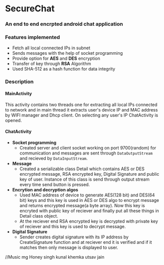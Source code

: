 # SecureChat

### An end to end encrpted android chat application

### Features implemented
* Fetch all local connected IPs in subnet
* Sends messages with the help of socket programming
* Provide option for **AES** and **DES** encryption
* Transfer of key through **RSA** Algorithm
* Used SHA-512 as a hash function for data integrity

### Description

#### MainActivity
This activity contains two threads one for extracting all local IPs connected to network and in
main thread it extracts user's device IP and MAC address by WIFI manager and Dhcp client.
On selecting any user's IP ChatActivity is opened.

#### ChatActivity
* **Socket programming**
  * Created server and client socket working on port 9700(random) for communication and messages are sent through `DataOutputStream` 
and recieved by `DataInputStream`.
* **Message**
  * Created a serializable class Detail which contains AES or DES encrypted message, RSA encrypted key, Digital Signature and public key of user.
Instance of this class is send through output stream every time send button is pressed.
* **Encrytion and decryption algos**
  * Used MAC address of device to generate AES(128 bit) and DES(64 bit) keys and this key is used in AES or DES algo to encrypt message 
  and returns encrypted message(a byte array). Now this key is encryted with public key of reciever and finally put all these things in Detail class  object.
  * At the reciever end RSA encrypted key is decrypted with private key of reciever and this key is used to decrypt message.
* **Digital Signature**
  * Sender creates digital signature with its IP address by CreateSignature function and at reciever end it is verified and if it matches then only message is displayed to user.
  
//Music mg Honey singh kunal khemka utsav jain
